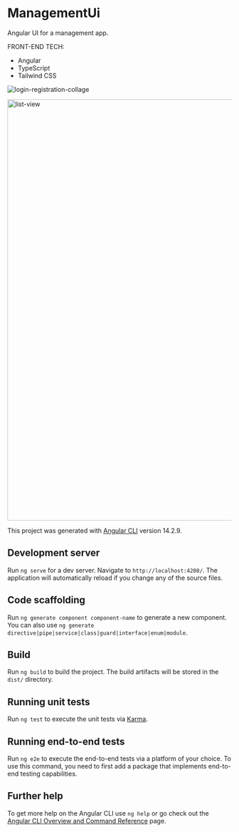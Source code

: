 # ManagementUi

Angular UI for a management app.

FRONT-END TECH:
- Angular
- TypeScript
- Tailwind CSS


![login-registration-collage](https://user-images.githubusercontent.com/6646024/203899606-e366e279-4b18-4986-80e6-a253ddbd7e2b.png)

<img width="946" alt="list-view" src="https://user-images.githubusercontent.com/6646024/204653282-76f15155-0c7b-4fe9-bccf-077420f08f3b.PNG">


This project was generated with [Angular CLI](https://github.com/angular/angular-cli) version 14.2.9.

## Development server

Run `ng serve` for a dev server. Navigate to `http://localhost:4200/`. The application will automatically reload if you change any of the source files.

## Code scaffolding

Run `ng generate component component-name` to generate a new component. You can also use `ng generate directive|pipe|service|class|guard|interface|enum|module`.

## Build

Run `ng build` to build the project. The build artifacts will be stored in the `dist/` directory.

## Running unit tests

Run `ng test` to execute the unit tests via [Karma](https://karma-runner.github.io).

## Running end-to-end tests

Run `ng e2e` to execute the end-to-end tests via a platform of your choice. To use this command, you need to first add a package that implements end-to-end testing capabilities.

## Further help

To get more help on the Angular CLI use `ng help` or go check out the [Angular CLI Overview and Command Reference](https://angular.io/cli) page.
